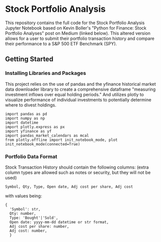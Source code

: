 # Stock Portfolio Analysis

This repository contains the full code for the Stock Portfolio Analysis Jupyter Notebook based on Kevin Boller's "Python for Finance: Stock Portfolio Analyses" post on Medium (linked below). This altered version allows for a user to submit their portfolio transaction history and compare their performance to a S&P 500 ETF Benchmark (SPY).

## Getting Started

### Installing Libraries and Packages

This project relies on the use of pandas and the yfinance historical market data downloader library to create a comprehensive dataframe "measuring investment inflows over equal holding periods." And utilizes plotly to visualize performance of individual investments to potentially determine where to divest holdings.
```
import pandas as pd
import numpy as np
import datetime
import plotly.express as px
import yfinance as yf
import pandas_market_calendars as mcal
from plotly.offline import init_notebook_mode, plot
init_notebook_mode(connected=True)
```

### Portfolio Data Format

Stock Transaction History should contain the following columns:
(extra column types are allowed such as notes or security, but they will not be used)
```
Symbol, Qty, Type, Open date, Adj cost per share, Adj cost
```
with values being:
```
{
  'Symbol': str,
  Qty: number,
  Type: 'Bought'|'Sold',
  Open date: yyyy-mm-dd datetime or str format,
  Adj cost per share: number,
  Adj cost: number,
  }
  ```
